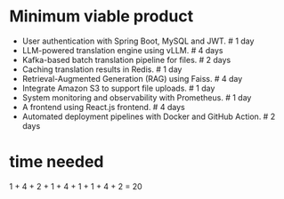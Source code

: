 # Minimum viable product

* User authentication with Spring Boot, MySQL and JWT. # 1 day
* LLM-powered translation engine using vLLM. # 4 days
* Kafka-based batch translation pipeline for files. # 2 days
* Caching translation results in Redis. # 1 day
* Retrieval-Augmented Generation (RAG) using Faiss. # 4 day
* Integrate Amazon S3 to support file uploads. # 1 day
* System monitoring and observability with Prometheus. # 1 day
* A frontend using React.js frontend. # 4 days
* Automated deployment pipelines with Docker and GitHub Action. # 2 days

# time needed
1 + 4 + 2 + 1 + 4 + 1 + 1 + 4 + 2 = 20